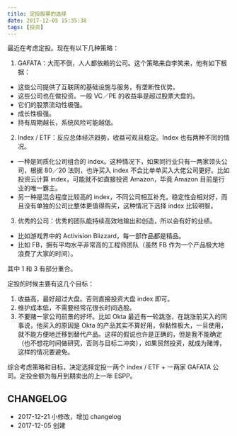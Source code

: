 ```yaml
---
title: 定投股票的选择
date: 2017-12-05 15:35:38
tags: [投资]
---
```


最近在考虑定投。现在有以下几种策略：

1. GAFATA：大而不倒，人人都依赖的公司。这个策略来自李笑来，他有如下根据：

- 这些公司提供了互联网的基础设施与服务，有垄断性优势。
- 这些公司也在做投资。一般 VC／PE 的收益率是超过股票大盘的。
- 它们的股票流动性极强。
- 成长性极强。
- 持有周期越长，系统风险可能越低。

2. Index / ETF：反应总体经济趋势，收益可观且稳定。Index 也有两种不同的情况。

- 一种是同质化公司组合的 index。这种情况下，如果同行业只有一两家领头公司，根据 80／20 法则，也许买入 index 不会比单单买入大佬公司更好。比如投资云计算 index，可能就不如直接投资 Amazon，毕竟 Amazon 目前是行业的唯一霸主。
- 另一种是混合程度比较高的 index，不同公司相互补充，稳定性会相对好，而且没有单独的公司比整体更值得购买，这种情况下选择 index 比较明智。

3. 优秀的公司：优秀的团队能持续高效地输出和创造，所以会有好的业绩。

- 比如游戏界中的 Activision Blizzard，每一部作品都是精品。
- 比如 FB，拥有平均水平非常高的工程师团队（虽然 FB 作为一个产品极大地浪费了大家的时间）。

其中 1 和 3 有部分重合。

定投的时候主要有这几个目标：

1. 收益高，最好超过大盘。否则直接投资大盘 index 即可。
2. 维护成本低，不需要经常花很长时间选股。
3. 不要赌一家公司前景的好坏。比如 Okta 最近有一轮跳涨，在跳涨前买入的同事说，他买入的原因是 Okta 的产品其实不算好用，但黏性极大，一旦使用，就不能方便地迁移到替代产品。这样的假说也许是正确的，但是我不能确定（也不想花时间做研究，否则与目标二冲突），如果贸然投资，就成为赌博，这样的情况要避免。

综合考虑策略和目标，决定选择定投一两个 index / ETF + 一两家 GAFATA 公司。定投金额为每月到期卖出的上一年 ESPP。

## CHANGELOG

- 2017-12-21 小修改，增加 changelog
- 2017-12-05 创建

